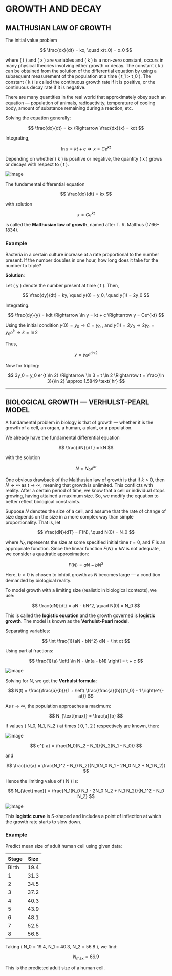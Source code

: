 
# GROWTH AND DECAY

## MALTHUSIAN LAW OF GROWTH

The initial value problem

$$
\frac{dx}{dt} = kx, \quad x(t_0) = x_0
$$

where \( t \) and \( x \) are variables and \( k \) is a non-zero constant, occurs in many physical theories involving either growth or decay. The constant \( k \) can be obtained from the solution of the differential equation by using a subsequent measurement of the population at a time \( t_1 > t_0 \). The constant \( k \) is called the continuous growth rate if it is positive, or the continuous decay rate if it is negative.

There are many quantities in the real world that approximately obey such an equation — population of animals, radioactivity, temperature of cooling body, amount of substance remaining during a reaction, etc.

Solving the equation generally:

$$
\frac{dx}{dt} = kx \Rightarrow \frac{dx}{x} = kdt
$$

Integrating,

$$
\ln x = kt + c \Rightarrow x = Ce^{kt}
$$

Depending on whether \( k \) is positive or negative, the quantity \( x \) grows or decays with respect to \( t \).

![image](https://github.com/user-attachments/assets/47f32bf2-8f42-4394-8f76-b0e7c75894da)


The fundamental differential equation

$$
\frac{dx}{dt} = kx
$$

with solution

$$
x = Ce^{kt}
$$

is called the **Malthusian law of growth**, named after T. R. Malthus (1766–1834).

### Example

Bacteria in a certain culture increase at a rate proportional to the number present. If the number doubles in one hour, how long does it take for the number to triple?

**Solution**:

Let \( y \) denote the number present at time \( t \). Then,

$$
\frac{dy}{dt} = ky, \quad y(0) = y_0, \quad y(1) = 2y_0
$$

Integrating:

$$
\frac{dy}{y} = kdt \Rightarrow \ln y = kt + c \Rightarrow y = Ce^{kt}
$$

Using the initial condition 
$y(0) = y_0 \Rightarrow C = y_0$
, and 
$y(1) = 2y_0 \Rightarrow 2y_0 = y_0 e^k \Rightarrow k = \ln 2$

Thus,

$$
y = y_0 e^{t \ln 2}
$$

Now for tripling:

$$
3y_0 = y_0 e^{t \ln 2} \Rightarrow \ln 3 = t \ln 2 \Rightarrow t = \frac{\ln 3}{\ln 2} \approx 1.5849 \text{ hr}
$$

---

## BIOLOGICAL GROWTH — VERHULST-PEARL MODEL


A fundamental problem in biology is that of growth — whether it is the growth of a cell, an organ, a human, a plant, or a population.

We already have the fundamental differential equation

$$
\frac{dN}{dT} = kN
$$

with the solution

$$
N = N_0 e^{kt}
$$

One obvious drawback of the Malthusian law of growth is that if $k > 0$, then $N \to \infty$ as $t \to \infty$, meaning that growth is unlimited. This conflicts with reality. After a certain period of time, we know that a cell or individual stops growing, having attained a maximum size. So, we modify the equation to better reflect biological constraints.

Suppose $N$ denotes the size of a cell, and assume that the rate of change of size depends on the size in a more complex way than simple proportionality. That is, let

$$
\frac{dN}{dT} = F(N), \quad N(0) = N_0
$$

where $N_0$ represents the size at some specified initial time $t = 0$, and $F$ is an appropriate function. Since the linear function $F(N) = kN$ is not adequate, we consider a quadratic approximation:

$$
F(N) = aN - bN^2
$$

Here, $b > 0$ is chosen to inhibit growth as $N$ becomes large — a condition demanded by biological reality.


To model growth with a limiting size (realistic in biological contexts), we use:

$$
\frac{dN}{dt} = aN - bN^2, \quad N(0) = N_0
$$

This is called the **logistic equation** and the growth governed is **logistic growth**. The model is known as the **Verhulst-Pearl model**.

Separating variables:

$$
\int \frac{1}{aN - bN^2} dN = \int dt
$$

Using partial fractions:

$$
\frac{1}{a} \left[ \ln N - \ln(a - bN) \right] = t + c
$$

![image](https://github.com/user-attachments/assets/34623869-cb21-4115-a8a4-0791692ffd1f)

Solving for N, we get the **Verhulst formula**:

$$
N(t) = \frac{\frac{a}{b}}{1 + \left( \frac{\frac{a}{b}}{N_0} - 1 \right)e^{-at}}
$$

As $t \to \infty$, the population approaches a maximum:

$$
N_{\text{max}} = \frac{a}{b}
$$

If values \( N_0, N_1, N_2 \) at times \( 0, 1, 2 \) respectively are known, then:

![image](https://github.com/user-attachments/assets/3afdfc4c-b52b-4c03-a5ec-343568eb4790)

$$
e^{-a} = \frac{N_0(N_2 - N_1)}{N_2(N_1 - N_0)}
$$

and

$$
\frac{b}{a} = \frac{N_1^2 - N_0 N_2}{N_1(N_0 N_1 - 2N_0 N_2 + N_1 N_2)}
$$

Hence the limiting value of \( N \) is:

$$
N_{\text{max}} = \frac{N_1(N_0 N_1 - 2N_0 N_2 + N_1 N_2)}{N_1^2 - N_0 N_2}
$$

![image](https://github.com/user-attachments/assets/e9f9b973-b045-4f09-a633-efbaa7623f35)


This **logistic curve** is S-shaped and includes a point of inflection at which the growth rate starts to slow down.

### Example

Predict mean size of adult human cell using given data:

| Stage | Size |
|-------|------|
| Birth | 19.4 |
| 1     | 31.3 |
| 2     | 34.5 |
| 3     | 37.2 |
| 4     | 40.3 |
| 5     | 43.9 |
| 6     | 48.1 |
| 7     | 52.5 |
| 8     | 56.8 |

Taking \( N_0 = 19.4, N_1 = 40.3, N_2 = 56.8 \), we find:

$$
N_{\text{max}} = 66.9
$$

This is the predicted adult size of a human cell.
